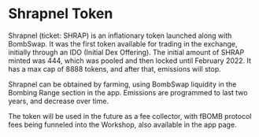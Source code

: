 # Shrapnel Token

Shrapnel \(ticket: SHRAP\) is an inflationary token launched along with BombSwap. It was the first token available for trading in the exchange, initially through an IDO \(Initial Dex Offering\). The initial amount of SHRAP minted was 444, which was pooled and then locked until February 2022. It has a max cap of 8888 tokens, and after that, emissions will stop.

Shrapnel can be obtained by farming, using BombSwap liquidity in the Bombing Range section in the app. Emissions are programmed to last two years, and decrease over time.

The token will be used in the future as a fee collector, with fBOMB protocol fees being funneled into the Workshop, also available in the app page.

